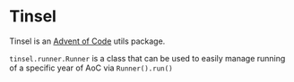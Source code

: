 # Tinsel

Tinsel is an [Advent of Code](https://adventofcode.com/) utils package.

`tinsel.runner.Runner` is a class that can be used to easily manage running of a specific year of AoC via `Runner().run()`
